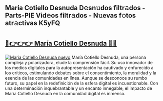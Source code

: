 ## María Cotiello Desnuda D𝚎sn𝚞dos filtr𝚊dos - Parts-PIE Vid𝚎os filtr𝚊dos - N𝚞evas f𝚘tos atr𝚊ctivas K5yFQ

# <h2><a href="http://mbblkz4.tromn.icu/?c=Mar%c3%ada+Cotiello+Desnuda">🔗👉👉👉 María Cotiello Desnuda 🔗🔗</a></h2>

[![María Cotiello Desnuda nuevo](https://i.imgur.com/pEAQMta.gif)](http://mbblkz4.tromn.icu/?c=Mar%c3%ada+Cotiello+Desnuda)
María Cotiello Desnuda, una persona compleja y polarizadora, elude la comprensión fácil. Su uso innovador de los medios digitales para la autopresentación ha cautivado y enfurecido a los críticos, estimulando debates sobre el consentimiento, la moralidad y la esencia de las comunidades en línea. Aunque se desconoce su rumbo futuro, su papel en la redefinición de la esfera digital es incuestionable. Con una determinación inquebrantable y un encanto innegable, el impacto de María Cotiello Desnuda en la comunidad digital es inmenso.
